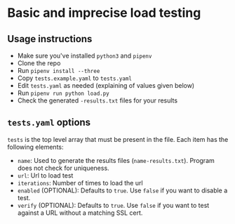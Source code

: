 # Basic and imprecise load testing

## Usage instructions

* Make sure you've installed `python3` and `pipenv`
* Clone the repo
* Run `pipenv install --three`
* Copy `tests.example.yaml` to `tests.yaml`
* Edit `tests.yaml` as needed (explaining of values given below)
* Run `pipenv run python load.py`
* Check the generated `-results.txt` files for your results

## `tests.yaml` options

`tests` is the top level array that must be present in the file. Each item has the following
elements:

* `name`: Used to generate the results files (`name-results.txt`). Program does not check for uniqueness.
* `url`: Url to load test
* `iterations`: Number of times to load the url
* `enabled` (OPTIONAL): Defaults to `true`. Use `false` if you want to disable a test.
* `verify` (OPTIONAL): Defaults to `true`. Use `false` if you want to test against a URL without a matching SSL cert.